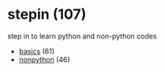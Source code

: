 # stepin (107)
step in to learn python and non-python codes

+ [basics](basics/README.md) (61)
+ [nonpython](nonpython/README.md) (46)

